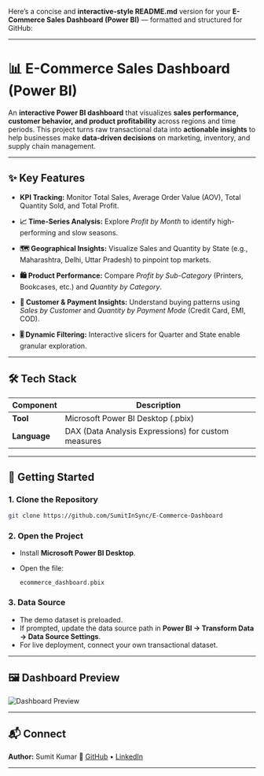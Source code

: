 Here’s a concise and **interactive-style README.md** version for your **E-Commerce Sales Dashboard (Power BI)** — formatted and structured for GitHub:

---

# 📊 E-Commerce Sales Dashboard (Power BI)

An **interactive Power BI dashboard** that visualizes **sales performance, customer behavior, and product profitability** across regions and time periods.
This project turns raw transactional data into **actionable insights** to help businesses make **data-driven decisions** on marketing, inventory, and supply chain management.

---

## ✨ Key Features

* **KPI Tracking:**
  Monitor Total Sales, Average Order Value (AOV), Total Quantity Sold, and Total Profit.

* **📈 Time-Series Analysis:**
  Explore *Profit by Month* to identify high-performing and slow seasons.

* **🗺️ Geographical Insights:**
  Visualize Sales and Quantity by State (e.g., Maharashtra, Delhi, Uttar Pradesh) to pinpoint top markets.

* **🛍️ Product Performance:**
  Compare *Profit by Sub-Category* (Printers, Bookcases, etc.) and *Quantity by Category*.

* **👥 Customer & Payment Insights:**
  Understand buying patterns using *Sales by Customer* and *Quantity by Payment Mode* (Credit Card, EMI, COD).

* **🎚️ Dynamic Filtering:**
  Interactive slicers for Quarter and State enable granular exploration.

---

## 🛠️ Tech Stack

| Component    | Description                                         |
| ------------ | --------------------------------------------------- |
| **Tool**     | Microsoft Power BI Desktop (.pbix)                  |             |
| **Language** | DAX (Data Analysis Expressions) for custom measures |

---

## 🚀 Getting Started

### 1. Clone the Repository

```bash
git clone https://github.com/SumitInSync/E-Commerce-Dashboard
```

### 2. Open the Project

* Install **Microsoft Power BI Desktop**.
* Open the file:

  ```
  ecommerce_dashboard.pbix
  ```

### 3. Data Source

* The demo dataset is preloaded.
* If prompted, update the data source path in **Power BI → Transform Data → Data Source Settings**.
* For live deployment, connect your own transactional dataset.

---

## 🖼️ Dashboard Preview

![Dashboard Preview](https://drive.google.com/file/d/1AW-YSCNvZ3eS2Ep4gFYhgcaNiXJ1xeJP/view?usp=sharing)



---

## 📬 Connect

**Author:** Sumit Kumar
🔗 [GitHub](https://github.com/SumitInSync) • [LinkedIn](https://linkedin.com/in/sumit-kumar-575824254)

---

